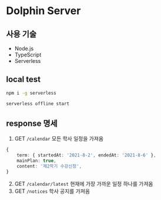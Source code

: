 # Dolphin Server
## 사용 기술
- Node.js
- TypeScript
- Serverless
## local test
```bash
npm i -g serverless

serverless offline start
```
## response 명세
1. GET  `/calendar`
모든 학사 일정을 가져옴
```typescript
{
    term: { startedAt: '2021-8-2', endedAt: '2021-8-6' },
    mainPlan: true,
    content: '제2학기 수강신청',
}
```
2. GET `/calendar/latest`
현재에 가장 가까운 일정 하나를 가져옴
3. GET `/notices`
학사 공지를 가져옴